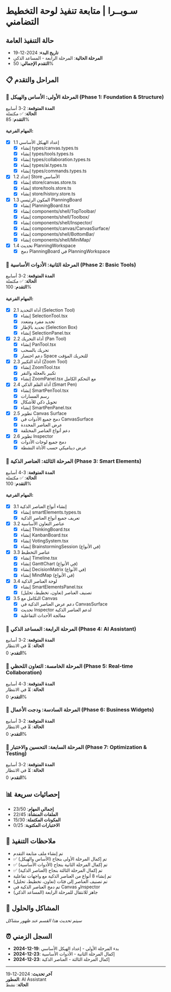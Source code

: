 # سـوبــرا | متابعة تنفيذ لوحة التخطيط التضامني

## حالة التنفيذ العامة
- **تاريخ البدء**: 2024-12-19
- **المرحلة الحالية**: المرحلة الرابعة - المساعد الذكي
- **التقدم الإجمالي**: 50%

## 📋 المراحل والتقدم

### 🔢 المرحلة الأولى: الأساس والهيكل (Phase 1: Foundation & Structure)
**المدة المتوقعة**: 2-3 أسابيع  
**الحالة**: ✅ مكتملة  
**التقدم**: 85%

#### المهام الفرعية:
- [x] 1.1 إعداد الهيكل الأساسي
  - [x] إنشاء types/canvas.types.ts
  - [x] إنشاء types/tools.types.ts  
  - [x] إنشاء types/collaboration.types.ts
  - [x] إنشاء types/ai.types.ts
  - [x] إنشاء types/commands.types.ts
- [x] 1.2 إعداد Store الأساسي
  - [x] إنشاء store/canvas.store.ts
  - [x] إنشاء store/tools.store.ts
  - [x] إنشاء store/history.store.ts
- [x] 1.3 المكون الرئيسي PlanningBoard
  - [x] إنشاء PlanningBoard.tsx
  - [x] إنشاء components/shell/TopToolbar/
  - [x] إنشاء components/shell/Toolbox/
  - [x] إنشاء components/shell/Inspector/
  - [x] إنشاء components/canvas/CanvasSurface/
  - [x] إنشاء components/shell/BottomBar/
  - [x] إنشاء components/shell/MiniMap/
- [x] 1.4 تحديث PlanningWorkspace
  - [x] دمج PlanningBoard في PlanningWorkspace

### 🔢 المرحلة الثانية: الأدوات الأساسية (Phase 2: Basic Tools)
**المدة المتوقعة**: 2-3 أسابيع  
**الحالة**: ✅ مكتملة  
**التقدم**: 100%

#### المهام الفرعية:
- [x] 2.1 أداة التحديد (Selection Tool)
  - [x] إنشاء SelectionTool.tsx
  - [x] تحديد مفرد ومتعدد
  - [x] تحديد بالإطار (Selection Box)
  - [x] إنشاء SelectionPanel.tsx
- [x] 2.2 أداة التحريك (Pan Tool)
  - [x] إنشاء PanTool.tsx
  - [x] تحريك بالسحب
  - [x] دعم اختصار Space للتحريك المؤقت
- [x] 2.3 أداة التكبير (Zoom Tool)
  - [x] إنشاء ZoomTool.tsx
  - [x] تكبير بالعجلة والنقر
  - [x] إنشاء ZoomPanel.tsx مع التحكم الكامل
- [x] 2.4 أداة القلم الذكي (Smart Pen)
  - [x] إنشاء SmartPenTool.tsx
  - [x] رسم المسارات
  - [x] تحويل ذكي للأشكال
  - [x] إنشاء SmartPenPanel.tsx
- [x] 2.5 تطوير Canvas Surface
  - [x] دمج جميع الأدوات في CanvasSurface
  - [x] عرض العناصر المحددة
  - [x] دعم أنواع العناصر المختلفة
- [x] 2.6 تطوير Inspector
  - [x] دمج جميع لوحات الأدوات
  - [x] عرض ديناميكي حسب الأداة النشطة

### 🔢 المرحلة الثالثة: العناصر الذكية (Phase 3: Smart Elements)  
**المدة المتوقعة**: 3-4 أسابيع  
**الحالة**: ✅ مكتملة  
**التقدم**: 100%

#### المهام الفرعية:
- [x] 3.1 إنشاء أنواع العناصر الذكية
  - [x] إنشاء smartElements.types.ts
  - [x] تعريف جميع أنواع العناصر الذكية
- [x] 3.2 عناصر التعاون الأساسية
  - [x] إنشاء ThinkingBoard.tsx
  - [x] إنشاء KanbanBoard.tsx
  - [x] إنشاء VotingSystem.tsx
  - [x] إنشاء BrainstormingSession (في الأنواع)
- [x] 3.3 عناصر التخطيط
  - [x] إنشاء Timeline.tsx
  - [x] إنشاء GanttChart (في الأنواع)
  - [x] إنشاء DecisionMatrix (في الأنواع)
  - [x] إنشاء MindMap (في الأنواع)
- [x] 3.4 لوحة العناصر الذكية
  - [x] إنشاء SmartElementsPanel.tsx
  - [x] تصنيف العناصر (تعاون، تخطيط، تحليل)
- [x] 3.5 التكامل مع Canvas
  - [x] دعم عرض العناصر الذكية في CanvasSurface
  - [x] تحديث Inspector لدعم العناصر الذكية
  - [x] معالجة الأحداث التفاعلية

### 🔢 المرحلة الرابعة: المساعد الذكي (Phase 4: AI Assistant)
**المدة المتوقعة**: 2-3 أسابيع  
**الحالة**: ⏳ في الانتظار  
**التقدم**: 0%

### 🔢 المرحلة الخامسة: التعاون اللحظي (Phase 5: Real-time Collaboration)
**المدة المتوقعة**: 3-4 أسابيع  
**الحالة**: ⏳ في الانتظار  
**التقدم**: 0%

### 🔢 المرحلة السادسة: ودجت الأعمال (Phase 6: Business Widgets)
**المدة المتوقعة**: 2-3 أسابيع  
**الحالة**: ⏳ في الانتظار  
**التقدم**: 0%

### 🔢 المرحلة السابعة: التحسين والاختبار (Phase 7: Optimization & Testing)
**المدة المتوقعة**: 2-3 أسابيع  
**الحالة**: ⏳ في الانتظار  
**التقدم**: 0%

## 📊 إحصائيات سريعة
- **إجمالي المهام**: 23/50
- **الملفات المنشأة**: 22/45
- **المكونات المكتملة**: 15/30
- **الاختبارات المكتوبة**: 0/25

## 📝 ملاحظات التنفيذ
- تم إنشاء ملف متابعة التقدم
- ✅ تم إكمال المرحلة الأولى بنجاح (الأساس والهيكل)
- ✅ تم إكمال المرحلة الثانية بنجاح (الأدوات الأساسية)
- ✅ تم إكمال المرحلة الثالثة بنجاح (العناصر الذكية)
- تم إنشاء 8 أنواع من العناصر الذكية مع واجهات تفاعلية
- تم تصنيف العناصر إلى فئات (تعاون، تخطيط، تحليل)
- تم دمج العناصر الذكية في Canvas وInspector
- جاهز للانتقال للمرحلة الرابعة (المساعد الذكي)

## 🐛 المشاكل والحلول
_سيتم تحديث هذا القسم عند ظهور مشاكل_

## ⏰ السجل الزمني
- **2024-12-19**: بدء المرحلة الأولى - إعداد الهيكل الأساسي
- **2024-12-23**: إكمال المرحلة الثانية - الأدوات الأساسية
- **2024-12-23**: إكمال المرحلة الثالثة - العناصر الذكية

---
**آخر تحديث**: 2024-12-19  
**المطور**: AI Assistant  
**الحالة**: نشط